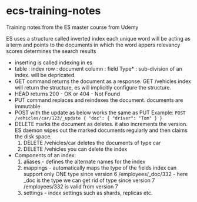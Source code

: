 # ecs-training-notes
Training notes from the ES master course from Udemy

ES uses a structure called inverted index
each unique word will be acting as a term and points to the documents in which the word appers
relevancy scores determines the search results
- inserting is called indexing in es
- table   : index
  row     : document
  column  : field
  Type*    : sub-division of an index. will be depricated.
- GET command returns the document as a response.
  GET /vehicles index will return the structure, es will implicitly configure the structure.
- HEAD returns 200 - OK or 404 - Not Found
- PUT command replaces and reindexes the document. documents are immutable
- POST with the update as below works the same as PUT
  Example: ```
    POST /vehicles/car/123/_update
    {
      "doc": {
        "driver": "Tom"
      }
    } ```
- DELETE marks the document as deletes. it also increments the version.
  ES daemon wipes out the marked documents regularly and then claims the disk space.
  1. DELETE /vehicles/car deletes the documents of type car
  2. DELETE /vehicles you can delete the index
- Components of an index:
  1. aliases - defines the alternate names for the index
  2. mappings - automatically maps the type of the fields
     index can support only ONE type since version 6
     /employees/_doc/332 - here _doc is the type
     we can get rid of type since version 7
     /employees/332 is valid from version 7
  3. settings - index settings such as shards, replicas etc.
 
